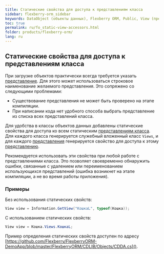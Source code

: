 ```yaml
---
title: Статические свойства для доступа к представлениям класса
sidebar: flexberry-orm_sidebar
keywords: DataObject (объекты данных), Flexberry ORM, Public, View (представление)
toc: true
permalink: ru/fo_static-view-accessors.html
folder: products/flexberry-orm/
lang: ru
---
```


## Статические свойства для доступа к представлениям класса

При загрузке объектов практически всегда требуется указать [представление](fd_view-definition.html). Для этого может использоваться строковое наименование желаемого представления. Это сопряжено со следующими проблемами:

* Существование представления не может быть проверено на этапе компиляции.
* При написании кода нет удобного способа выбрать представление из списка всех представлений класса.

Для удобства в классы объектов данных добавлены статические свойства для доступа ко всем статическим [представлениям класса](fd_view-definition.html). Для каждого класса генерируется служебный вложенный класс `Views`, и для каждого [представления](fd_view-definition.html) генерируется свойство для доступа к этому [представлению](fd_view-definition.html). 

Рекомендуется использовать эти свойства при любой работе с представлениями класса. Это позволяет своевременно обнаружить ошибки, связанные с удалением или переименованием использующихся представлений (ошибка возникнет на этапе компиляции, а не во время работы приложения).

### Примеры

Без использования статических свойств:
``` csharp
View view = Information.GetView("КошкаL", typeof(Кошка));
```

С использованием статических свойств:
``` csharp
View view = Кошка.Views.КошкаL;
```

Пример определения статических свойств доступен по адресу [https://github.com/Flexberry/FlexberryORM-DemoApp/blob/master/FlexberryORM/CDLIB/Objects/CDDA.cs]().
